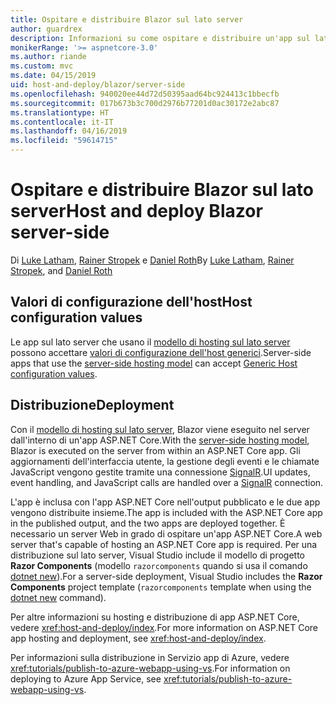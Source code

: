 ```yaml
---
title: Ospitare e distribuire Blazor sul lato server
author: guardrex
description: Informazioni su come ospitare e distribuire un'app sul lato server Blazor tramite ASP.NET Core.
monikerRange: '>= aspnetcore-3.0'
ms.author: riande
ms.custom: mvc
ms.date: 04/15/2019
uid: host-and-deploy/blazor/server-side
ms.openlocfilehash: 940020ee44d72d50395aad64bc924413c1bbecfb
ms.sourcegitcommit: 017b673b3c700d2976b77201d0ac30172e2abc87
ms.translationtype: HT
ms.contentlocale: it-IT
ms.lasthandoff: 04/16/2019
ms.locfileid: "59614715"
---
```

# <a name="host-and-deploy-blazor-server-side"></a><span data-ttu-id="05192-103">Ospitare e distribuire Blazor sul lato server</span><span class="sxs-lookup"><span data-stu-id="05192-103">Host and deploy Blazor server-side</span></span>

<span data-ttu-id="05192-104">Di [Luke Latham](https://github.com/guardrex), [Rainer Stropek](https://www.timecockpit.com) e [Daniel Roth](https://github.com/danroth27)</span><span class="sxs-lookup"><span data-stu-id="05192-104">By [Luke Latham](https://github.com/guardrex), [Rainer Stropek](https://www.timecockpit.com), and [Daniel Roth](https://github.com/danroth27)</span></span>

## <a name="host-configuration-values"></a><span data-ttu-id="05192-105">Valori di configurazione dell'host</span><span class="sxs-lookup"><span data-stu-id="05192-105">Host configuration values</span></span>

<span data-ttu-id="05192-106">Le app sul lato server che usano il [modello di hosting sul lato server](xref:blazor/hosting-models#server-side-hosting-model) possono accettare [valori di configurazione dell'host generici](xref:fundamentals/host/generic-host#host-configuration).</span><span class="sxs-lookup"><span data-stu-id="05192-106">Server-side apps that use the [server-side hosting model](xref:blazor/hosting-models#server-side-hosting-model) can accept [Generic Host configuration values](xref:fundamentals/host/generic-host#host-configuration).</span></span>

## <a name="deployment"></a><span data-ttu-id="05192-107">Distribuzione</span><span class="sxs-lookup"><span data-stu-id="05192-107">Deployment</span></span>

<span data-ttu-id="05192-108">Con il [modello di hosting sul lato server](xref:blazor/hosting-models#server-side-hosting-model), Blazor viene eseguito nel server dall'interno di un'app ASP.NET Core.</span><span class="sxs-lookup"><span data-stu-id="05192-108">With the [server-side hosting model](xref:blazor/hosting-models#server-side-hosting-model), Blazor is executed on the server from within an ASP.NET Core app.</span></span> <span data-ttu-id="05192-109">Gli aggiornamenti dell'interfaccia utente, la gestione degli eventi e le chiamate JavaScript vengono gestite tramite una connessione [SignalR](xref:signalr/introduction).</span><span class="sxs-lookup"><span data-stu-id="05192-109">UI updates, event handling, and JavaScript calls are handled over a [SignalR](xref:signalr/introduction) connection.</span></span>

<span data-ttu-id="05192-110">L'app è inclusa con l'app ASP.NET Core nell'output pubblicato e le due app vengono distribuite insieme.</span><span class="sxs-lookup"><span data-stu-id="05192-110">The app is included with the ASP.NET Core app in the published output, and the two apps are deployed together.</span></span> <span data-ttu-id="05192-111">È necessario un server Web in grado di ospitare un'app ASP.NET Core.</span><span class="sxs-lookup"><span data-stu-id="05192-111">A web server that's capable of hosting an ASP.NET Core app is required.</span></span> <span data-ttu-id="05192-112">Per una distribuzione sul lato server, Visual Studio include il modello di progetto **Razor Components** (modello `razorcomponents` quando si usa il comando [dotnet new](/dotnet/core/tools/dotnet-new)).</span><span class="sxs-lookup"><span data-stu-id="05192-112">For a server-side deployment, Visual Studio includes the **Razor Components** project template (`razorcomponents` template when using the [dotnet new](/dotnet/core/tools/dotnet-new) command).</span></span>

<!--

**INSERT: Concerns are the same as publishing an ASP.NET Core SignalR app**

**INSERT: Content on the Azure SignalR Service**

**INSERT: Manually turn on WebSockets support**

-->

<span data-ttu-id="05192-113">Per altre informazioni su hosting e distribuzione di app ASP.NET Core, vedere <xref:host-and-deploy/index>.</span><span class="sxs-lookup"><span data-stu-id="05192-113">For more information on ASP.NET Core app hosting and deployment, see <xref:host-and-deploy/index>.</span></span>

<span data-ttu-id="05192-114">Per informazioni sulla distribuzione in Servizio app di Azure, vedere <xref:tutorials/publish-to-azure-webapp-using-vs>.</span><span class="sxs-lookup"><span data-stu-id="05192-114">For information on deploying to Azure App Service, see <xref:tutorials/publish-to-azure-webapp-using-vs>.</span></span>
